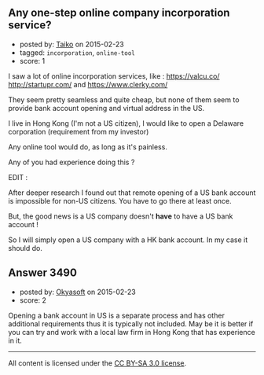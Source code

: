 ## Any one-step online company incorporation service?

- posted by: [Taiko](https://stackexchange.com/users/334941/taiko) on 2015-02-23
- tagged: `incorporation`, `online-tool`
- score: 1

<p>I saw a lot of online incorporation services, like :
<a href="https://valcu.co/" rel="nofollow">https://valcu.co/</a>
<a href="http://startupr.com/" rel="nofollow">http://startupr.com/</a>
and
<a href="https://www.clerky.com/" rel="nofollow">https://www.clerky.com/</a></p>

<p>They seem pretty seamless and quite cheap, but none of them seem to provide bank account opening and virtual address in the US.</p>

<p>I live in Hong Kong (I'm not a US citizen), I would like to open a Delaware corporation (requirement from my investor)</p>

<p>Any online tool would do, as long as it's painless.</p>

<p>Any of you had experience doing this ?</p>

<p>EDIT :</p>

<p>After deeper research I found out that remote opening of a US bank account is impossible for non-US citizens. You have to go there at least once.</p>

<p>But, the good news is a US company doesn't <strong>have</strong> to have a US bank account !</p>

<p>So I will simply open a US company with a HK bank account. In my case it should do.</p>



## Answer 3490

- posted by: [Okyasoft](https://stackexchange.com/users/294248/okyasoft) on 2015-02-23
- score: 2

<p>Opening a bank account in US is a separate process and has other additional requirements thus it is typically not included. May be it is better if you can try and work with a local law firm in Hong Kong that has experience in it.</p>




---

All content is licensed under the [CC BY-SA 3.0 license](https://creativecommons.org/licenses/by-sa/3.0/).
